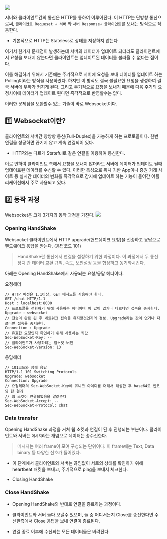 ![](https://velog.velcdn.com/images/cnffjd95/post/761dd893-ce82-46ea-9107-b2e91c6fc64d/image.png)

서버와 클라이언트간의 통신은 HTTP를 통하여 이루어진다. 이 HTTP는 단방향 통신으로써, `클라이언트 Requeset ➡️ 서버` 와 `서버 Response➡️ 클라이언트`를 보내는 방식으로 작동한다.

- 기본적으로 HTTP는 Stateless로 상태를 저장하지 않는다

여기서 한가지 문제점이 발생하는데 서버의 데이터가 업데이트 되더라도 클라이언트에서 요청을 보내지 않는다면 클라이언트는 업데이트된 데이터를 불러올 수 없다는 점이다.

이를 해결하기 위해서 기존에는 주기적으로 서버에 요청을 보내 데이터를 업데이트 하는 Polling이라는 방식을 사용하였다. 하지만 이 방식도 결국 불필요한 요청을 생성하여 결국 서버에 부하가 커지게 된다.
그리고 주기적으로 요청을 보내기 때문에 다음 주기의 요청사이에 데이터가 업데이트 된다면 즉각적으로 반영할수는 없다.

이러한 문제점을 보완할수 있는 기술이 바로 Websocket이다.

## 1️⃣ Websocket이란?

클라이언트와 서버간 양방향 통신(Full-Duplex)을 가능하게 하는 프로토콜이다. 한번 연결을 성공하면 끊기지 않고 계속 연결되어 있다.

- HTTP와는 다르게 Stateful로 같은 연결을 이용하여 통신한다.

이로 인하여 클라이언트 측에서 요청을 보내지 않더라도 서버에 데이터가 업데이트 될때 업데이트된 데이터를 수신할 수 있다.
이러한 특성으로 위치 기반 App이나 증권 거래 사이트 등 실시간 데이터의 변화를 즉각적으로 감지해 업데이트 하는 기능이 들어간 어플리케이션에서 주로 사용되고 있다.

## 2️⃣ 동작 과정

Websocket은 크게 3가지의 동작 과정을 가진다.
![](https://velog.velcdn.com/images/cnffjd95/post/8f2be91d-57dc-4712-a70e-2ea5d90887d6/image.png)

### Opening HandShake

Websocket 클라이언트에서 HTTP upgrade(핸드쉐이크 요청)을 전송하고 응답으로 핸드쉐이크 응답을 받는다. (응답코드 101)

> HandShake란 통신에서 연결을 설정하기 위한 과정이다.
> 이 과정에서 두 통신 장치 간 데이터 교환 규칙, 속도, 보안설정 등을 협상하고 동기화시킨다.

아래는 Opening HandShake에서 사용되는 요청/응답 헤더이다.

요청헤더

```
// HTTP 버전은 1.1이상, GET 메서드를 사용해야 한다.
GET /chat HTTP/1.1
Host : localhost:8000
// 프로토콜을 전환하기 위해 사용하는 헤더이며 이 값이 없거나 다르다면 접속을 중지한다.
Upgrade : websocket
// 전송이 완료 된 후 네트워크 접속을 유지할것인지의 정보. Upgrade라는 값이 없거나 다르다면 접속을 중지한다.
Connection : Upgrade
// 유효한 요청인지 확인하기 위해 사용하는 키값
Sec-WebSocket-Key: --
// 클라이언트가 사용하려는 웹소켓 버전
Sec-WebSocket-Version: 13
```

응답헤더

```
// 101코드와 함께 응답
HTTP/1.1 101 Switching Protocols
Upgrade: websocket
Connection: Upgrade
// 요청헤더의 Sec-WebSocket-Key에 유니크 아이디를 더해서 해싱한 후 base64로 인코딩 한 결과
// 웹 소켓이 연결되었음을 알려준다
Sec-WebSocket-Accept: --
Sec-WebSocket-Protocol: chat

```

### Data transfer

Opening HandShake 과정을 거쳐 웹 소켓과 연결이 된 후 진행되는 부분이다.
클라이언트와 서버는 `메시지`라는 개념으로 데이터는 송수신한다.

> 메시지는 여러 frame이 모여 구성되는 단위이다.
> 이 frame에는 Text, Data binary 등 다양한 신호가 들어있다.

- 이 단계에서 클라이언트와 서버는 끊임없이 서로의 상태를 확인하기 위해 heartbeat 패킷을 보내고, 주기적으로 ping을 보내서 체크한다.

- Closing HandShake

### Close HandShake

- Opening HandShake와 반대로 연결을 종료하는 과정이다.

- 클라이언트와 서버 둘다 보낼수 있으며, 둘 중 어디서든지 Close를 송신한다면 수신한측에서 Close 응답을 보내 연결이 종료된다.

- 연결 종료 이후에 수신되는 모든 데이터들은 버려진다.
